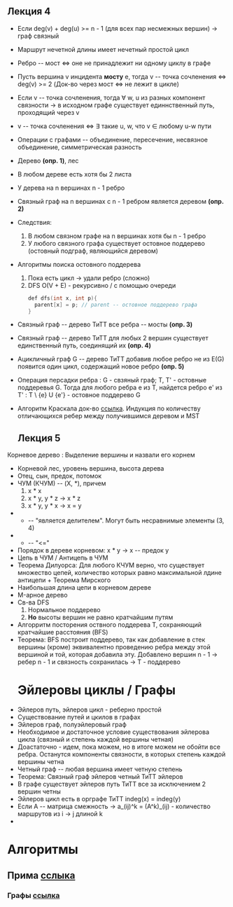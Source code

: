

## Лекция 4
- Если deg(v) + deg(u) >= n - 1 (для всех пар несмежных вершин) -> граф связный
- Маршрут нечетной длины имеет нечетный простой цикл
- Ребро -- мост <=> оне не принадлежит ни одному циклу в графе
- Пусть вершина v инцидента **мосту** e, тогда v -- точка сочленения <=> deg(v) >= 2 (Док-во через мост <=> не лежит в цикле)
- Если v -- точка сочленения, тогда $\forall$ w, u из разных компонент связности -> в исходном графе существует единнственный путь, проходящий через v
- v -- точка сочленения <=> $\exists$ такие u, w, что v $\in$ любому u-w пути
- Операции с графами -- объединение, пересечение, несвязное объединение, симметрическая разность
- Дерево **(опр. 1)**, лес
- В любом дереве есть хотя бы 2 листа
- У дерева на n вершинах n - 1 ребро
- Связный граф на n вершинах с n - 1 ребром является деревом **(опр. 2)**
- Следствия:
  1) В любом связном графе на n вершинах хотя бы n - 1 ребро
  2) У любого связного графа существует остовное поддерево (остовный подграф, являющийся деревом)
- Алгоритмы поиска остовного поддерева
  1) Пока есть цикл -> удали ребро (сложно)
  2) DFS O(V + E) - рекурсивно / с помощью очереди
     ```c++
     def dfs(int x, int p){
       parent[x] = p; // parent -- остовное поддерево графа
     }
     ```
- Связный граф -- дерево ТиТТ все ребра -- мосты **(опр. 3)**
- Связный граф -- дерево ТиТТ для любых 2 вершин существует единственный путь, соединящий их **(опр. 4)**
- Ацикличный граф G -- дерево ТиТТ добавив любое ребро не из E(G) появится один цикл, содержащий новое ребро **(опр. 5)**
- Операция персадки ребра
  : G - свзяный граф; T, T' - остовные поддеревья G. Тогда для любого ребра e из T, найдется ребро e' из T' :
  T \ {e} U {e'} - остовное поддерево G
- Алгоритм Краскала док-во [ссылка](http://people.qc.cuny.edu/faculty/christopher.hanusa/courses/634sp12/Documents/KruskalProof.pdf). Индукция по количеству отличающихся ребер между получившимся деревом и MST

  ## Лекция 5
Корневое дерево
: Выделение вершины и назвали его корнем
- Корневой лес, уровень вершина, высота дерева
- Отец, сын, предок, потомок
- ЧУМ (КЧУМ) -- (X, *), причем
  1) x * x
  2) x * y, y * z -> x * z
  3) x * y, y * x -> x = y
- * -- "является делителем". Могут быть несравнимые элементы (3, 4) 
- * -- "<="
- Порядок в дереве корневом: x * y -> x -- предок y
- Цепь в ЧУМ / Антицепь в ЧУМ 
- Теорема Дилуорса: Для любого КЧУМ верно, что существует множество цепей, количество которых равно максимальной лдине антицепи + Теорема Мирского
- Наибольшая длина цепи в корневом дереве
- M-арное дерево
- Св-ва DFS
  1) Нормальное поддерево
  2) **Но** высоты вершин не равно кратчайшим путям
- Алгорритм посторения оствного поддерева T, сохраняющий кратчайшие расстояния (BFS)
- Теорема: BFS построит поддерево, так как добавление в стек вершины (кроме) эквивалентно проведению ребра между этой вершиной и той, которая добавила эту. Добавлено вершин n - 1 -> ребер n - 1 и связность сохранилась -> T - поддерево
  # Эйлеровы циклы / Графы
- Эйлеров путь, эйлеров цикл - реберно простой
- Существование путей и цкилов в графах
- Эйлеров граф, полуэйлеровый граф
- Необходимое и достаточное условие существования эйлерова цикла (связный и степень каждой вершины четная)
- Доастаточно - идем, пока можем, но в итоге можем не обойти все ребра. Останутся компоненты связности, в которых степень каждой вершины четна
- Четный граф -- любая вершина имеет четную степень
- Теорема: Связный граф эйлеров четный ТиТТ эйлеров
- В графе существует эйлеров путь ТиТТ все за исключением 2 вершин четны
- Эйлеров цикл есть в орграфе ТиТТ indeg(x) = indeg(y)
- Если A -- матрица смежность -> a_(ij)^k = (A^k)_(ij) - количество маршрутов из i -> j длиной k
- 

# Алгоритмы
## Прима [сслыка](https://neerc.ifmo.ru/wiki/index.php?title=Алгоритм_Прима)
### Графы [ссылка](https://iq.opengenus.org/list-of-graph-algorithms/)
